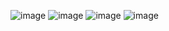![image](https://user-images.githubusercontent.com/61771471/236113644-248c405c-e038-4ba8-8ab4-2056be2772e4.png)
![image](https://user-images.githubusercontent.com/61771471/236113669-8775bafe-8f79-485d-8d74-722aa2ff15c7.png)
![image](https://user-images.githubusercontent.com/61771471/236113686-02f85219-f75f-41b1-b1df-95ba0c4be50e.png)
![image](https://user-images.githubusercontent.com/61771471/236113733-7e33c5ed-8896-479d-9dce-36542ea24e33.png)
